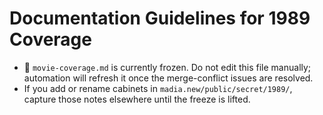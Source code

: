 # Documentation Guidelines for 1989 Coverage

- 🚫 `movie-coverage.md` is currently frozen. Do not edit this file manually; automation will refresh it once the merge-conflict issues are resolved.
- If you add or rename cabinets in `madia.new/public/secret/1989/`, capture those notes elsewhere until the freeze is lifted.
